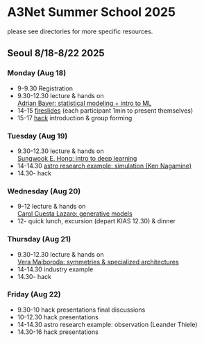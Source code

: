 # A3Net Summer School 2025

please see directories for more specific resources.

## Seoul 8/18-8/22 2025

### Monday (Aug 18)
* 9-9.30 Registration
* 9.30-12.30 lecture & hands on\
[Adrian Bayer: statistical modeling + intro to ML](Lecture_Day1_Bayer)
* 14-15 [fireslides](https://docs.google.com/presentation/d/1Wg5homy8QXrAVflASDlO8te66qzTsT6DtLtyvOJrSm4) (each participant 1min to present themselves)
* 15-17 [hack](Hack) introduction & group forming

### Tuesday (Aug 19)
* 9.30-12.30 lecture & hands on\
[Sungwook E. Hong: intro to deep learning](Lecture_Day2_Hong)
* 14-14.30 [astro research example: simulation (Ken Nagamine)](applications/research_simulations_Nagamine.pdf)
* 14.30- hack

### Wednesday (Aug 20)
* 9-12 lecture & hands on\
[Carol Cuesta Lazaro: generative models](Lecture_Day3_CuestaLazaro)
* 12- quick lunch, excursion (depart KIAS 12.30) & dinner

### Thursday (Aug 21)
* 9.30-12.30 lecture & hands on\
[Vera Maiboroda: symmetries & specialized architectures](Lecture_Day4_Maiboroda)
* 14-14.30 industry example
* 14.30- hack

### Friday (Aug 22)
* 9.30-10 hack presentations final discussions
* 10-12.30 hack presentations
* 14-14.30 astro research example: observation (Leander Thiele)
* 14.30-16 hack presentations
